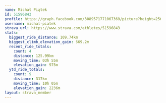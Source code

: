 ```yaml
---
name: Michał Piątek
id: 51596843
profile: https://graph.facebook.com/3089571771067360/picture?height=256&width=256
username: michal-piatek
strava_url: https://www.strava.com/athletes/51596843
stats:
  biggest_ride_distance: 109.74km
  biggest_climb_elevation_gain: 669.2m
  recent_ride_totals:
    count: 4
    distance: 125.99km
    moving_time: 03h 55m
    elevation_gain: 975m
  ytd_ride_totals:
    count: 9
    distance: 317km
    moving_time: 10h 05m
    elevation_gain: 2236m
layout: strava_member
--- 
```

